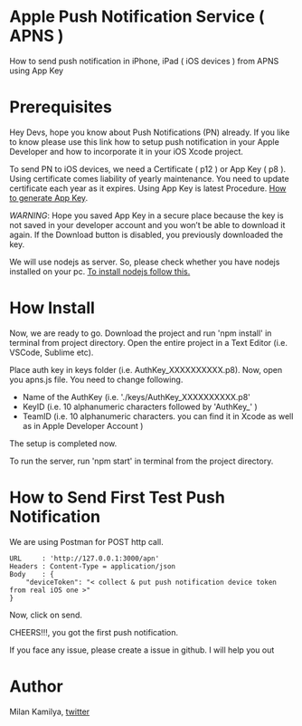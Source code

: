 # Apple Push Notification Service ( APNS )
How to send push notification in iPhone, iPad ( iOS devices ) from APNS using App Key

# Prerequisites
Hey Devs, hope you know about Push Notifications (PN) already. If you like to know please use this link how to setup push notification in your Apple Developer and how to incorporate it in your iOS Xcode project.

To send PN to iOS devices, we need a Certificate ( p12 ) or App Key ( p8 ). Using certificate comes liability of yearly maintenance. You need to update certificate each year as it expires. Using App Key is latest Procedure. [How to generate App Key](https://help.apple.com/developer-account/#/devcdfbb56a3).

*WARNING*: Hope you saved App Key in a secure place because the key is not saved in your developer account and you won’t be able to download it again. If the Download button is disabled, you previously downloaded the key.

We will use nodejs as server. So, please check whether you have nodejs installed on your pc. [To install nodejs follow this.](https://nodejs.org/en/download/)


# How Install
Now, we are ready to go. Download the project and run 'npm install' in terminal from project directory. Open the entire project in a Text Editor (i.e. VSCode, Sublime etc). 

Place auth key in keys folder (i.e. AuthKey_XXXXXXXXXX.p8). Now, open you apns.js file. You need to change following. 
- Name of the AuthKey (i.e. './keys/AuthKey_XXXXXXXXXX.p8' 
- KeyID (i.e. 10 alphanumeric characters followed by 'AuthKey_' )
- TeamID (i.e. 10 alphanumeric characters. you can find it in Xcode as well as in Apple Developer Account )

The setup is completed now.

To run the server, run 'npm start' in terminal from the project directory.

# How to Send First Test Push Notification
We are using Postman for POST http call. 
```
URL     : 'http://127.0.0.1:3000/apn'
Headers : Content-Type = application/json
Body    : {
	"deviceToken": "< collect & put push notification device token from real iOS one >"
}
```
Now, click on send. 

CHEERS!!!, you got the first push notification.

If you face any issue, please create a issue in github. I will help you out

# Author
Milan Kamilya, [twitter](https://twitter.com/Milan_Kamilya)
